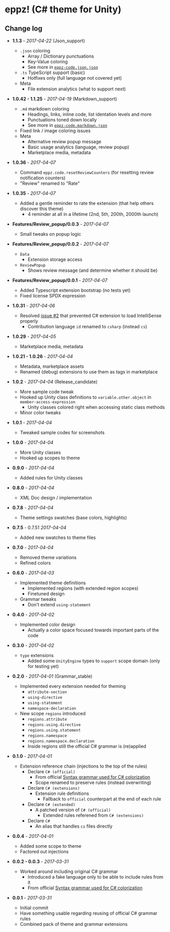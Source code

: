 # **eppz!** (C# theme for Unity)
## **Change log**


* **1.1.3** - *2017-04-22* (Json_support)

    + `.json` coloring
        + Array / Dictionary punctuations
        + Key-Value coloring
        + See more in [`eppz-code.json.json`](https://github.com/eppz/VSCode.Extension.eppz_Code/blob/master/themes/default/eppz-code.json.json)
    + `.ts` TypeScript support (basic)
        + Hotfixes only (full language not covered yet)
    + Meta
        + File extension analytics (what to support next)

* **1.0.42 - 1.1.25** - *2017-04-19* (Markdown_support)

    + `.md` markdown coloring
        + Headings, links, inline code, list identation levels and more
        + Punctuations toned down locally
        + See more in [`eppz-code.markdown.json`](https://github.com/eppz/VSCode.Extension.eppz_Code/blob/master/themes/default/eppz-code.markdown.json)
    + Fixed link / image coloring issues
    + Meta
        + Alternative review popup message
        + Basic usage analytics (language, review popup)
        + Marketplace media, metadata

* **1.0.36** - *2017-04-07*

    + Command `eppz.code.resetReviewCounters` (for resetting review notification counters)
    + "Review" renamed to "Rate"
    
* **1.0.35** - *2017-04-07*

    + Added a gentle reminder to rate the extension (that help others discover this theme)
        + 4 reminder at all in a lifetime (2nd, 5th, 200th, 2000th launch)

* **Features/Review_popup/0.0.3** - *2017-04-07*

    + Small tweaks on popup logic

* **Features/Review_popup/0.0.2** - *2017-04-07*

    + `Data`
        + Extension storage access
    + `ReviewPopup`
        + Shows review message (and determine whether it should be)

* **Features/Review_popup/0.0.1** - *2017-04-07*

    + Added Typescript extension bootstrap (no tests yet)
    + Fixed license SPDX expression

* **1.0.31** - *2017-04-06*

    + Resolved [issue #2](https://github.com/eppz/VSCode.Extension.eppz_Code/issues/2) that prevented C# extension to load IntelliSense properly
        + Contribution language `id` renamed to `csharp` (instead `cs`)

* **1.0.29** - *2017-04-05*

    + Marketplace media, metadata

* **1.0.21 - 1.0.26** - *2017-04-04*

    + Metadata, marketplace assets
    + Renamed (debug) extensions to use them as tags in marketplace

* **1.0.2** - *2017-04-04* (Release_candidate)

    + More sample code tweak
    + Hooked up Unity class definitions to `variable.other.object` in `member-access-expression` 
        + Unity classes colored right when accessing static class methods
    + Minor color tweaks

* **1.0.1** - *2017-04-04*

    + Tweaked sample codes for screenshots

* **1.0.0** - *2017-04-04*

    + More Unity classes
    + Hooked up scopes to theme

* **0.9.0** - *2017-04-04*

    + Added rules for Unity classes

* **0.8.0** - *2017-04-04*

    + XML Doc design / implementation

* **0.7.8** - *2017-04-04*

    + Theme settings swatches (base colors, highlights)

* **0.7.5** - 0.7.51 *2017-04-04*

    + Added new swatches to theme files

* **0.7.0** - *2017-04-04*

    + Removed theme variations
    + Refined colors

* **0.6.0** - *2017-04-03*

    + Implemented theme definitions
        + Implemented regions (with extended region scopes)
        + Finetuned design
    + Grammar tweaks
        + Don't extend `using-statement`

* **0.4.0** - *2017-04-02*

    + Implemented color design
        + Actually a color space focused towards important parts of the code

* **0.3.0** - *2017-04-02*

    + `type` extensions
        + Added some `UnityEngine` types to `support` scope domain (only for testing yet)

* **0.2.0** - *2017-04-01* (Grammar_stable)

    + Implemented every extension needed for theming
        + `attribute-section`    
        + `using-directive`
        + `using-statement`
        + `namespace-declaration`
    + New scope `regions` introduced
        + `regions.attribute`
        + `regions.using.directive`
        + `regions.using.statement`        
        + `regions.namespace`
        + `regions.namespace.declaration`
        + Inside regions still the official C# grammar is (re)applied

* **0.1.0** - *2017-04-01*

    + Extension reference chain (injections to the top of the rules)
        + Declare `C# (official)`
            + From official [Syntax grammar used for C# colorization](https://github.com/dotnet/csharp-tmLanguage)
            + Scope renamed to preserve rules (instead overwriting)
        + Declare `C# (extensions)`
            + Extension rule definitions
                + Fallback to `official` counterpart at the end of each rule
        + Declare `C# (extended)`
            + A patched version of `C# (official)`
                + Extended rules referened from `C# (extensions)`
        + Declare `C#`
            + An alias that handles `cs` files directly

* **0.0.4** - *2017-04-01*

    + Added some scope to theme
    + Factored out injections

* **0.0.2 - 0.0.3** - *2017-03-31*

    + Worked around including original C# grammar
        + Introduced a fake language only to be able to include rules from it
        + From official [Syntax grammar used for C# colorization](https://github.com/dotnet/csharp-tmLanguage)

* **0.0.1** - *2017-03-31*

    + Initial commit
    + Have something usable regarding reusing of official C# grammar rules
    + Combined pack of theme and grammar extensions
